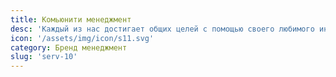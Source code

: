 ```yaml
---
title: Комьюнити менеджмент
desc: 'Каждый из нас достигает общих целей с помощью своего любимого инструмента: от разработки стратегии до пиара. Каждый из нас достигает общих целей с помощью своего любимого инструмента: от разработки стратегии до пиара. '
icon: '/assets/img/icon/s11.svg'
category: Бренд менеджмент
slug: 'serv-10'
---
```

